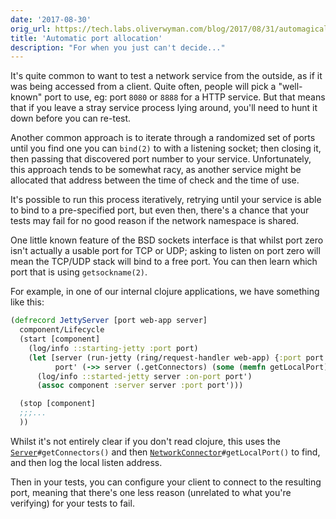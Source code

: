 ```yaml
---
date: '2017-08-30'
orig_url: https://tech.labs.oliverwyman.com/blog/2017/08/31/automagical-port-allocation-for-tests/
title: 'Automatic port allocation'
description: "For when you just can't decide..."
---
```


It's quite common to want to test a network service from the outside, as if it was being accessed from a client. Quite often, people will pick a "well-known" port to use,<!--more--> eg: port `8080` or `8888` for a HTTP service. But that means that if you leave a stray service process lying around, you'll need to hunt it down before you can re-test.

Another common approach is to iterate through a randomized set of ports until you find one you can `bind(2)` to with a listening socket; then closing it, then passing that discovered port number to your service. Unfortunately, this approach tends to be somewhat racy, as another service might be allocated that address between the time of check and the time of use.

It's possible to run this process iteratively, retrying until your service is able to bind to a pre-specified port, but even then, there's a chance that your tests may fail for no good reason if the network namespace is shared.

One little known feature of the BSD sockets interface is that whilst port zero isn't actually a usable port for TCP or UDP; asking to listen on port zero will mean the TCP/UDP stack will bind to a free port. You can then learn which port that is using `getsockname(2)`.

For example, in one of our internal clojure applications, we have something like this:

```clojure
(defrecord JettyServer [port web-app server]
  component/Lifecycle
  (start [component]
    (log/info ::starting-jetty :port port)
    (let [server (run-jetty (ring/request-handler web-app) {:port port :join? false})
          port' (->> server (.getConnectors) (some (memfn getLocalPort)))]
      (log/info ::started-jetty server :on-port port')
      (assoc component :server server :port port')))

  (stop [component]
  ;;;...
  ))
```

Whilst it's not entirely clear if you don't read clojure, this uses the [`Server`](http://www.eclipse.org/jetty/javadoc/9.4.6.v20170531/org/eclipse/jetty/server/Server.html)`#getConnectors()` and then [`NetworkConnector`](http://www.eclipse.org/jetty/javadoc/9.4.6.v20170531/org/eclipse/jetty/server/NetworkConnector.html)`#getLocalPort()` to find, and then log the local listen address.

Then in your tests, you can configure your client to connect to the resulting port, meaning that there's one less reason (unrelated to what you're verifying) for your tests to fail.
